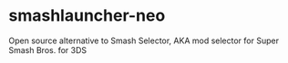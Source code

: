 # smashlauncher-neo
Open source alternative to Smash Selector, AKA mod selector for Super Smash Bros. for 3DS
